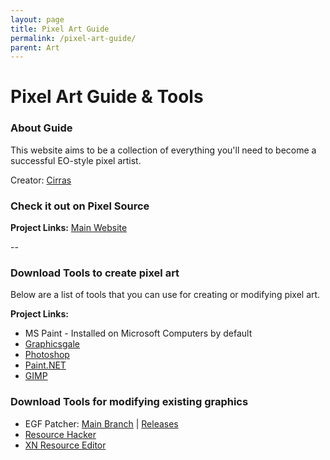 ```yaml
---
layout: page
title: Pixel Art Guide
permalink: /pixel-art-guide/
parent: Art
---
```


# Pixel Art Guide & Tools

### About Guide

This website aims to be a collection of everything you'll need to become a successful EO-style pixel artist.

Creator: [Cirras](https://github.com/Cirras)

### Check it out on Pixel Source

**Project Links:** [Main Website](http://www.pixelsource.org/)

--

### Download Tools to create pixel art

Below are a list of tools that you can use for creating or modifying pixel art. 

**Project Links:**

- MS Paint - Installed on Microsoft Computers by default
- [Graphicsgale](https://graphicsgale.com/us/download.html)
- [Photoshop](https://www.adobe.com/products/photoshop.html)
- [Paint.NET](https://www.getpaint.net/download.html)
- [GIMP](https://www.gimp.org/downloads/)

### Download Tools for modifying existing graphics

- EGF Patcher: [Main Branch](https://github.com/Cirras/egf-patcher) | [Releases](https://github.com/Cirras/egf-patcher/releases)
- [Resource Hacker](https://www.angusj.com/resourcehacker/)
- [XN Resource Editor](https://stefansundin.github.io/xn_resource_editor/)